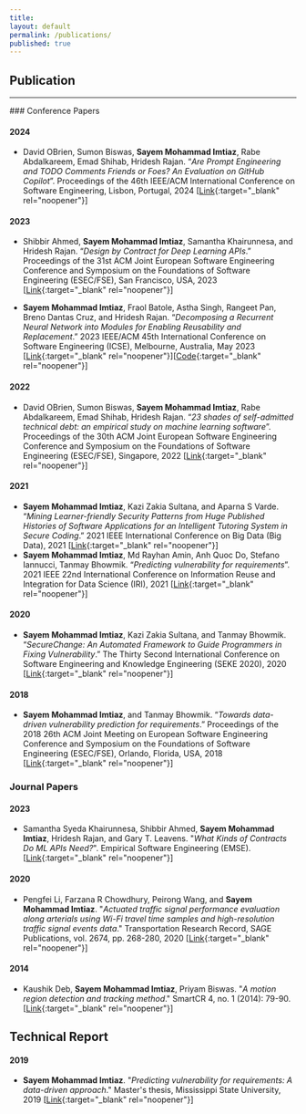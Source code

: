 ```yaml
---
title:
layout: default
permalink: /publications/
published: true
---
```

## Publication
<hr/>
### Conference Papers

#### 2024
- David OBrien, Sumon Biswas, **Sayem Mohammad Imtiaz**, Rabe Abdalkareem, Emad Shihab, Hridesh Rajan. “*Are Prompt Engineering and TODO Comments Friends or Foes? An Evaluation on GitHub Copilot*”. Proceedings of the 46th IEEE/ACM International Conference on Software Engineering, Lisbon, Portugal, 2024 [[Link](https://sumonbis.github.io/uploads/td-copilot-ICSE24.pdf){:target="_blank" rel="noopener"}]

#### 2023
- Shibbir Ahmed, **Sayem Mohammad Imtiaz**, Samantha Khairunnesa, and Hridesh Rajan. “*Design by Contract for Deep Learning APIs*.” Proceedings of the 31st ACM Joint European Software Engineering Conference and Symposium on the Foundations of Software Engineering (ESEC/FSE), San Francisco, USA, 2023 [[Link](https://dl.acm.org/doi/abs/10.1145/3611643.3616247){:target="_blank" rel="noopener"}]

- **Sayem Mohammad Imtiaz**, Fraol Batole, Astha Singh, Rangeet Pan, Breno Dantas Cruz, and Hridesh Rajan. “*Decomposing a Recurrent Neural Network into Modules for Enabling Reusability and Replacement*.” 2023 IEEE/ACM 45th International Conference on Software Engineering (ICSE), Melbourne, Australia, May 2023 [[Link](https://ieeexplore.ieee.org/abstract/document/10172723){:target="_blank" rel="noopener"}][[Code](https://github.com/sayemimtiaz/DecomposeRNNintoModules){:target="_blank" rel="noopener"}]

#### 2022
- David OBrien, Sumon Biswas, **Sayem Mohammad Imtiaz**, Rabe Abdalkareem, Emad Shihab, Hridesh Rajan. “*23 shades of self-admitted technical debt: an empirical study on machine learning software*”. Proceedings of the 30th ACM Joint European Software Engineering Conference and Symposium on the Foundations of Software Engineering (ESEC/FSE), Singapore, 2022 [[Link](https://dl.acm.org/doi/abs/10.1145/3540250.3549088){:target="_blank" rel="noopener"}]

#### 2021
- **Sayem Mohammad Imtiaz**, Kazi Zakia Sultana, and Aparna S Varde. “*Mining Learner-friendly Security Patterns from Huge Published Histories of Software Applications for an Intelligent Tutoring System in Secure Coding*.” 2021 IEEE International Conference on Big Data (Big Data), 2021 [[Link](https://ieeexplore.ieee.org/abstract/document/9671757/){:target="_blank" rel="noopener"}]
- **Sayem Mohammad Imtiaz**, Md Rayhan Amin, Anh Quoc Do, Stefano Iannucci, Tanmay Bhowmik. “*Predicting vulnerability for requirements*”. 2021 IEEE 22nd International Conference on Information Reuse and Integration for Data Science (IRI), 2021 [[Link](https://ieeexplore.ieee.org/abstract/document/9599104){:target="_blank" rel="noopener"}]


#### 2020
- **Sayem Mohammad Imtiaz**, Kazi Zakia Sultana, and Tanmay Bhowmik. “*SecureChange: An Automated Framework to Guide Programmers in Fixing Vulnerability*.” The Thirty Second International Conference on Software Engineering and Knowledge Engineering (SEKE 2020), 2020 [[Link](https://ksiresearch.org/seke/seke20paper/paper132.pdf){:target="_blank" rel="noopener"}]

#### 2018
- **Sayem Mohammad Imtiaz**, and Tanmay Bhowmik. “*Towards data-driven vulnerability prediction for requirements*.” Proceedings of the 2018 26th ACM Joint Meeting on European Software Engineering Conference and Symposium on the Foundations of Software Engineering (ESEC/FSE), Orlando, Florida, USA, 2018 [[Link](https://dl.acm.org/doi/abs/10.1145/3236024.3264836){:target="_blank" rel="noopener"}]



### Journal Papers

#### 2023
- Samantha Syeda Khairunnesa, Shibbir Ahmed, **Sayem Mohammad Imtiaz**, Hridesh Rajan, and Gary T. Leavens. "*What Kinds of Contracts Do ML APIs Need?*". Empirical Software Engineering (EMSE). [[Link](https://doi.org/10.1007/s10664-023-10320-z){:target="_blank" rel="noopener"}]


#### 2020
- Pengfei Li, Farzana R Chowdhury, Peirong Wang, and **Sayem Mohammad Imtiaz**. "*Actuated traffic signal performance evaluation along arterials using Wi-Fi travel time samples and high-resolution traffic signal events data*." Transportation Research Record, SAGE Publications, vol. 2674, pp. 268-280, 2020 [[Link](https://journals.sagepub.com/doi/pdf/10.1177/0361198120918869?casa_token=eBwZTgQQvgMAAAAA:t6Qjq2L0mQh6n8Le85UTWoqcttaR9kbD0mgP-CYaF5jUkj3EwQKZOq-WqHnZqxyuVCgWVuXp13Xc){:target="_blank" rel="noopener"}]


#### 2014
- Kaushik Deb, **Sayem Mohammad Imtiaz**, Priyam Biswas. "*A motion region detection and tracking method*." SmartCR 4, no. 1 (2014): 79-90. [[Link](https://www.dbpia.co.kr/Journal/articleDetail?nodeId=NODE02464906){:target="_blank" rel="noopener"}]



## Technical Report

#### 2019
- **Sayem Mohammad Imtiaz**. "*Predicting vulnerability for requirements: A data-driven approach*." Master's thesis, Mississippi State University, 2019 [[Link](https://www.proquest.com/openview/cc64e63540c39f33f42d5ebd2d6f7bdb/1?pq-origsite=gscholar&cbl=18750&diss=y){:target="_blank" rel="noopener"}]

